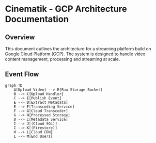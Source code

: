 # Cinematik - GCP Architecture Documentation

## Overview

This document outlines the architecture for a streaming platform build on Google Cloud Platform (GCP). The system is designed to handle video content management, processing and streaming at scale.

## Event Flow

```mermaid
graph TD
    A[Upload Video] --> B[Raw Storage Bucket]
    B --> C{Upload Handler}
    C --> E[Publish Event]
    E --> D[Extract Metadata]
    E --> F[Transcoding Service]
    F --> G[Cloud Transcoder]
    G --> H[Processed Storage]
    D --> I[Metadata Service]
    I --> J[(Cloud SQL)]
    I --> K[(Firestore)]
    H --> L[Cloud CDN]
    L --> M[End Users]
```
